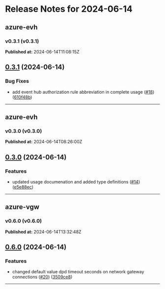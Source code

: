 # Release Notes for 2024-06-14

## azure-evh
### v0.3.1 (v0.3.1)
**Published at:** 2024-06-14T11:08:15Z

## [0.3.1](https://github.com/CloudNationHQ/terraform-azure-evh/compare/v0.3.0...v0.3.1) (2024-06-14)


### Bug Fixes

* add event hub authorization rule abbreviation in complete usage ([#18](https://github.com/CloudNationHQ/terraform-azure-evh/issues/18)) ([610f48b](https://github.com/CloudNationHQ/terraform-azure-evh/commit/610f48bd9469d457fca3e363206f1c28e83c2b23))

---

## azure-evh
### v0.3.0 (v0.3.0)
**Published at:** 2024-06-14T08:26:00Z

## [0.3.0](https://github.com/CloudNationHQ/terraform-azure-evh/compare/v0.2.0...v0.3.0) (2024-06-14)


### Features

* updated usage documenation and added type definitions ([#14](https://github.com/CloudNationHQ/terraform-azure-evh/issues/14)) ([e5e88ec](https://github.com/CloudNationHQ/terraform-azure-evh/commit/e5e88ec948a9b876b83a80ab30adf1404f0ca936))

---

## azure-vgw
### v0.6.0 (v0.6.0)
**Published at:** 2024-06-14T13:32:48Z

## [0.6.0](https://github.com/CloudNationHQ/terraform-azure-vgw/compare/v0.5.0...v0.6.0) (2024-06-14)


### Features

* changed default value dpd timeout seconds on network gateway connections ([#20](https://github.com/CloudNationHQ/terraform-azure-vgw/issues/20)) ([3509ce8](https://github.com/CloudNationHQ/terraform-azure-vgw/commit/3509ce8ec0deb429bd0b2014728efcc247047515))

---

